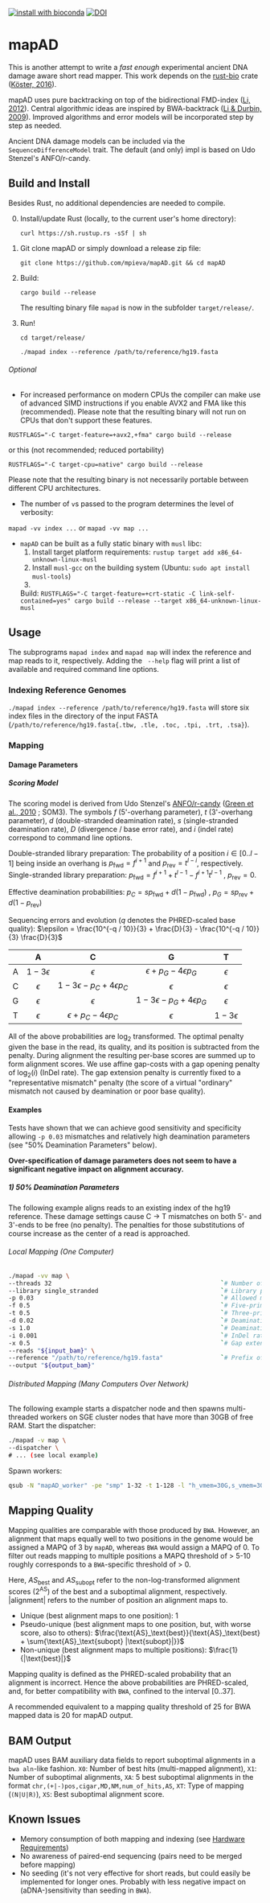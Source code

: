 [![install with bioconda](https://img.shields.io/badge/install%20with-bioconda-brightgreen.svg?style=flat)](http://bioconda.github.io/recipes/mapad/README.html)
[![DOI](https://zenodo.org/badge/DOI/10.5281/zenodo.15268295.svg)](https://doi.org/10.5281/zenodo.15268295)

# mapAD

This is another attempt to write a _fast enough_ experimental ancient DNA damage aware short read mapper.
This work depends on the [rust-bio](https://rust-bio.github.io/) crate
([Köster, 2016](https://doi.org/10.1093/bioinformatics/btv573)).

mapAD uses pure backtracking on top of the bidirectional
FMD-index ([Li, 2012](https://doi.org/10.1093/bioinformatics/bts280)).
Central algorithmic ideas are inspired by
BWA-backtrack ([Li & Durbin, 2009](https://doi.org/10.1093/bioinformatics/btp324)).
Improved algorithms and error models will be incorporated step by step as needed.

Ancient DNA damage models can be included via the `SequenceDifferenceModel` trait.
The default (and only) impl is based on Udo Stenzel's ANFO/r-candy.

## Build and Install

Besides Rust, no additional dependencies are needed to compile.

0. Install/update Rust (locally, to the current user's home directory):

   `curl https://sh.rustup.rs -sSf | sh`

1. Git clone mapAD or simply download a release zip file:

   `git clone https://github.com/mpieva/mapAD.git && cd mapAD`

3. Build:

   `cargo build --release`

   The resulting binary file `mapad` is now in the subfolder `target/release/`.

4. Run!

   `cd target/release/`

   `./mapad index --reference /path/to/reference/hg19.fasta`

###### Optional

- For increased performance on modern CPUs the compiler can make use of advanced SIMD instructions if you enable AVX2
  and FMA like this (recommended).
  Please note that the resulting binary will not run on CPUs that don't support these features.

`RUSTFLAGS="-C target-feature=+avx2,+fma" cargo build --release`

or this (not recommended; reduced portability)

`RUSTFLAGS="-C target-cpu=native" cargo build --release`

Please note that the resulting binary is not necessarily portable between different CPU architectures.

- The number of `v`s passed to the program determines the level of verbosity:

`mapad -vv index ...` or `mapad -vv map ...`

- `mapAD` can be built as a fully static binary with `musl` libc:
    1. Install target platform requirements: `rustup target add x86_64-unknown-linux-musl`
    2. Install `musl-gcc` on the building system (Ubuntu: `sudo apt install musl-tools`)
    3.
  Build: `RUSTFLAGS="-C target-feature=+crt-static -C link-self-contained=yes" cargo build --release --target x86_64-unknown-linux-musl`

## Usage

The subprograms `mapad index` and `mapad map` will index the reference and map reads to it, respectively.
Adding the ` --help` flag will print a list of available and required command line options.

### Indexing Reference Genomes

`./mapad index --reference /path/to/reference/hg19.fasta` will store six index files in the directory of the input
FASTA (`/path/to/reference/hg19.fasta{.tbw, .tle, .toc, .tpi, .trt, .tsa}`).

### Mapping

#### Damage Parameters

##### Scoring Model

The scoring model is derived from Udo
Stenzel's [ANFO/r-candy](https://bitbucket.org/ustenzel/r-candy) ([Green et al., 2010](https://doi.org/10.1126/science.1188021)
; SOM3).
The symbols $f$ (5'-overhang parameter),
$t$ (3'-overhang parameter),
$d$ (double-stranded deamination rate),
$s$ (single-stranded deamination rate),
$D$ (divergence / base error rate), and
$i$ (indel rate) correspond to command line options.

Double-stranded library preparation: The probability of a
position $i \in [0 .. l - 1]$
being inside an overhang is
$p_{\text{fwd}} = f^{i + 1}$ and
$p_{\text{rev}} = t^{l - i}$, respectively.
Single-stranded library
preparation: $p_{\text{fwd}} = f^{i + 1} + t^{l - 1} - f^{i + 1} t^{l - 1}$
,
$p_{\text{rev}} = 0$.

Effective deamination
probabilities: $p_C = s p_{\text{fwd}} + d(1 - p_{\text{fwd}})$
,
$p_G = s p_{\text{rev}} + d(1 - p_{\text{rev}})$

Sequencing errors and evolution ($q$ denotes the
PHRED-scaled base quality):
$\epsilon = \frac{10^{-q / 10}}{3} + \frac{D}{3} - \frac{10^{-q / 10}}{3} \frac{D}{3}$

|     |  A  |  C  |  G  |  T  |
|:---:|:---:|:---:|:---:|:---:|
|  A  | $1 - 3 \epsilon$ | $\epsilon$ | $\epsilon + p_G - 4 \epsilon p_G$ | $\epsilon$ |
|  C  | $\epsilon$ | $1 - 3 \epsilon - p_C + 4 \epsilon p_C$ | $\epsilon$ | $\epsilon$ |
|  G  | $\epsilon$ | $\epsilon$ | $1 - 3 \epsilon - p_G + 4 \epsilon p_G$ | $\epsilon$ |
|  T  | $\epsilon$ | $\epsilon + p_C - 4 \epsilon p_C$ | $\epsilon$ | $1 - 3 \epsilon$ |

All of the above probabilities are $\log_2$ transformed.
The optimal penalty given the base in the read, its quality, and its position is subtracted from the penalty. During
alignment the resulting per-base scores are summed up to form alignment scores. We use affine gap-costs with a gap
opening penalty of
$\log_2(i)$ (InDel rate). The gap extension penalty is
currently fixed to a "representative mismatch" penalty (the score of a virtual "ordinary" mismatch not caused by
deamination or poor base quality).

#### Examples

Tests have shown that we can achieve good sensitivity and specificity allowing `-p 0.03` mismatches and relatively high
deamination parameters (see "50% Deamination Parameters" below).

**Over-specification of damage parameters does not seem to have a significant negative impact on alignment accuracy.**

##### 1) 50% Deamination Parameters

The following example aligns reads to an existing index of the hg19 reference. These damage settings cause C -> T
mismatches on both 5'- and 3'-ends to be free (no penalty). The penalties for those substitutions of course increase as
the center of a read is approached.

###### Local Mapping (One Computer)

```bash
./mapad -vv map \
--threads 32                                               `# Number of threads to use (runs on all available cores when set to 0).` \
--library single_stranded                                  `# Library preparation protocol (single- or double-stranded)` \
-p 0.03                                                    `# Allowed mismatches under `-D` base error rate (similar to BWA backtrack)` \
-f 0.5                                                     `# Five-prime overhang parameter` (generic overhang parameter when "--library" is set to "double_stranded") \
-t 0.5                                                     `# Three-prime overhang parameter` (not used if "--library" is set to "double_stranded") \
-d 0.02                                                    `# Deamination rate in double-stranded parts` \
-s 1.0                                                     `# Deamination rate in single-stranded overhangs` \
-i 0.001                                                   `# InDel rate (corresponds to gap open penalty)` \
-x 0.5                                                     `# Gap extension penalty as a fraction of the repr. mismatch penalty` \
--reads "${input_bam}" \
--reference "/path/to/reference/hg19.fasta"                `# Prefix of index files` \
--output "${output_bam}"
```

###### Distributed Mapping (Many Computers Over Network)

The following example starts a dispatcher node and then spawns multi-threaded workers on SGE cluster nodes that have
more than 30GB of free RAM.
Start the dispatcher:

   ```bash
   ./mapad -v map \
   --dispatcher \
   # ... (see local example)
   ```

Spawn workers:

   ```bash
   qsub -N "mapAD_worker" -pe "smp" 1-32 -t 1-128 -l "h_vmem=30G,s_vmem=30G,virtual_free=30G,mem_free=30G,class=*" -j "y" -R "y" -b "y" ./mapad -vv worker --threads 8 --host $(hostname)
   ```

## Mapping Quality

Mapping qualities are comparable with those produced by `BWA`. However, an alignment that maps equally well to two
positions in the genome would be assigned a MAPQ of 3 by `mapAD`, whereas `BWA` would assign a MAPQ of 0. To filter out
reads mapping to multiple positions a MAPQ threshold of > 5-10 roughly corresponds to a `BWA`-specific threshold of > 0.

Here, $AS_\text{best}$ and
$AS_\text{subopt}$ refer to the non-log-transformed
alignment scores ($2^\text{AS}$) of the best and a
suboptimal alignment, respectively. $|\text{alignment}|$
refers to the number of position an alignment maps to.

- Unique (best alignment maps to one position): $1$
- Pseudo-unique (best alignment maps to one position, but, with worse score, also to
  others): $\frac{\text{AS}_\text{best}}{\text{AS}_\text{best} + \sum{\text{AS}_\text{subopt} |\text{subopt}|}}$
- Non-unique (best alignment maps to multiple
  positions): $\frac{1}{|\text{best}|}$

Mapping quality is defined as the PHRED-scaled probability that an alignment is incorrect. Hence the above probabilities
are PHRED-scaled, and, for better compatibility with `BWA`, confined to the interval
$[0..37]$.

A recommended equivalent to a mapping quality threshold of 25 for BWA mapped data is 20 for mapAD output.

## BAM Output

mapAD uses BAM auxiliary data fields to report suboptimal alignments in a `bwa aln`-like fashion. `X0`: Number of best
hits (multi-mapped alignment), `X1`: Number of suboptimal alignments, `XA`: 5 best suboptimal alignments in the format
`chr,(+|-)pos,cigar,MD,NM,num_of_hits,AS`, `XT`: Type of mapping (`(N|U|R)`), `XS`: Best suboptimal alignment score.

<!--- FIXME: Needs to be updated with current numbers
## Hardware Requirements

- The standalone program needs ~100GB RAM when running on 32 cores to align against the human reference genome `hg19`. 
  The mapping speed is roughly comparable to `bwa aln` using "ancient parameters" (`-l 16500 -o 2 -n 0.01`). 
  To parallelize alignments, `mapAD` will use all idle CPU cores on the machine it is run on (this behaviour can be 
  controlled via `--threads`).
  
- When using the distributed mapping feature (dispatcher/workers), each worker needs around 
  `(10 + 0.5 * |threads|)` GB of RAM while the dispatcher node uses around 70GB RAM since it keeps the suffix array in memory.
 
- Indexing `hg19`, however, needs around 160GB of RAM. This will be improved in future versions.
-->

## Known Issues

- Memory consumption of both mapping and indexing (see [Hardware Requirements](#hardware-requirements))
- No awareness of paired-end sequencing (pairs need to be merged before mapping)
- No seeding (it's not very effective for short reads, but could easily be implemented for longer ones. Probably
  with less negative impact on (aDNA-)sensitivity than seeding in `BWA`).
